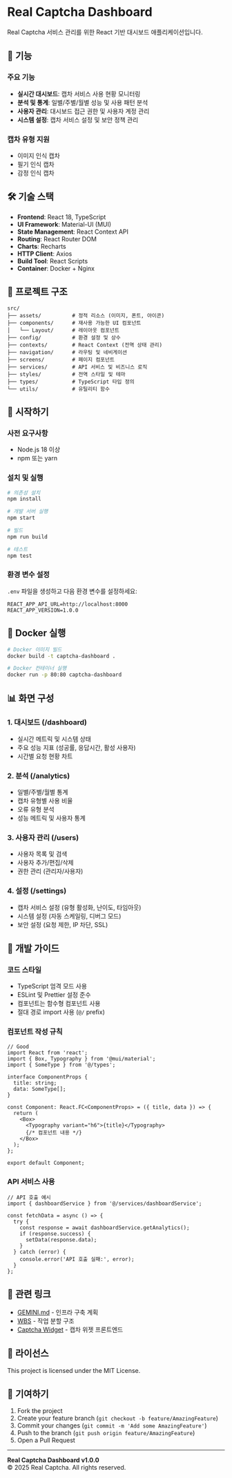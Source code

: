 # Real Captcha Dashboard

Real Captcha 서비스 관리를 위한 React 기반 대시보드 애플리케이션입니다.

## 🚀 기능

### 주요 기능
- **실시간 대시보드**: 캡차 서비스 사용 현황 모니터링
- **분석 및 통계**: 일별/주별/월별 성능 및 사용 패턴 분석
- **사용자 관리**: 대시보드 접근 권한 및 사용자 계정 관리
- **시스템 설정**: 캡차 서비스 설정 및 보안 정책 관리

### 캡차 유형 지원
- 이미지 인식 캡차
- 필기 인식 캡차
- 감정 인식 캡차

## 🛠 기술 스택

- **Frontend**: React 18, TypeScript
- **UI Framework**: Material-UI (MUI)
- **State Management**: React Context API
- **Routing**: React Router DOM
- **Charts**: Recharts
- **HTTP Client**: Axios
- **Build Tool**: React Scripts
- **Container**: Docker + Nginx

## 📁 프로젝트 구조

```
src/
├── assets/          # 정적 리소스 (이미지, 폰트, 아이콘)
├── components/      # 재사용 가능한 UI 컴포넌트
│   └── Layout/      # 레이아웃 컴포넌트
├── config/          # 환경 설정 및 상수
├── contexts/        # React Context (전역 상태 관리)
├── navigation/      # 라우팅 및 네비게이션
├── screens/         # 페이지 컴포넌트
├── services/        # API 서비스 및 비즈니스 로직
├── styles/          # 전역 스타일 및 테마
├── types/           # TypeScript 타입 정의
└── utils/           # 유틸리티 함수
```

## 🚀 시작하기

### 사전 요구사항
- Node.js 18 이상
- npm 또는 yarn

### 설치 및 실행

```bash
# 의존성 설치
npm install

# 개발 서버 실행
npm start

# 빌드
npm run build

# 테스트
npm test
```

### 환경 변수 설정

`.env` 파일을 생성하고 다음 환경 변수를 설정하세요:

```env
REACT_APP_API_URL=http://localhost:8000
REACT_APP_VERSION=1.0.0
```

## 🐳 Docker 실행

```bash
# Docker 이미지 빌드
docker build -t captcha-dashboard .

# Docker 컨테이너 실행
docker run -p 80:80 captcha-dashboard
```

## 📊 화면 구성

### 1. 대시보드 (/dashboard)
- 실시간 메트릭 및 시스템 상태
- 주요 성능 지표 (성공률, 응답시간, 활성 사용자)
- 시간별 요청 현황 차트

### 2. 분석 (/analytics)
- 일별/주별/월별 통계
- 캡차 유형별 사용 비율
- 오류 유형 분석
- 성능 메트릭 및 사용자 통계

### 3. 사용자 관리 (/users)
- 사용자 목록 및 검색
- 사용자 추가/편집/삭제
- 권한 관리 (관리자/사용자)

### 4. 설정 (/settings)
- 캡차 서비스 설정 (유형 활성화, 난이도, 타임아웃)
- 시스템 설정 (자동 스케일링, 디버그 모드)
- 보안 설정 (요청 제한, IP 차단, SSL)

## 🔧 개발 가이드

### 코드 스타일
- TypeScript 엄격 모드 사용
- ESLint 및 Prettier 설정 준수
- 컴포넌트는 함수형 컴포넌트 사용
- 절대 경로 import 사용 (`@/` prefix)

### 컴포넌트 작성 규칙
```tsx
// Good
import React from 'react';
import { Box, Typography } from '@mui/material';
import { SomeType } from '@/types';

interface ComponentProps {
  title: string;
  data: SomeType[];
}

const Component: React.FC<ComponentProps> = ({ title, data }) => {
  return (
    <Box>
      <Typography variant="h6">{title}</Typography>
      {/* 컴포넌트 내용 */}
    </Box>
  );
};

export default Component;
```

### API 서비스 사용
```tsx
// API 호출 예시
import { dashboardService } from '@/services/dashboardService';

const fetchData = async () => {
  try {
    const response = await dashboardService.getAnalytics();
    if (response.success) {
      setData(response.data);
    }
  } catch (error) {
    console.error('API 호출 실패:', error);
  }
};
```

## 🔗 관련 링크

- [GEMINI.md](../../GEMINI.md) - 인프라 구축 계획
- [WBS](../../documents/wbs.md) - 작업 분할 구조
- [Captcha Widget](../captcha-widget/) - 캡차 위젯 프론트엔드

## 📝 라이선스

This project is licensed under the MIT License.

## 🤝 기여하기

1. Fork the project
2. Create your feature branch (`git checkout -b feature/AmazingFeature`)
3. Commit your changes (`git commit -m 'Add some AmazingFeature'`)
4. Push to the branch (`git push origin feature/AmazingFeature`)
5. Open a Pull Request

---

**Real Captcha Dashboard v1.0.0**  
© 2025 Real Captcha. All rights reserved.
